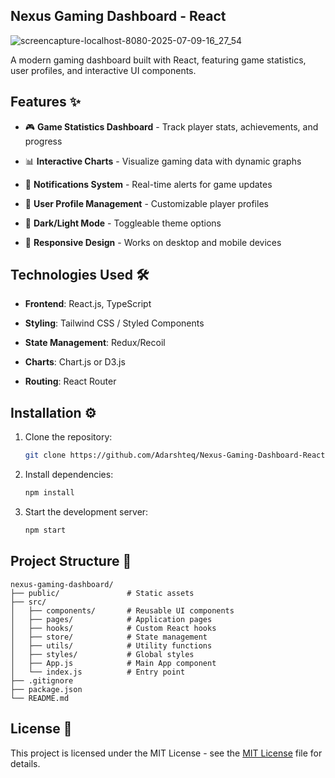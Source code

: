 ## Nexus Gaming Dashboard - React

![screencapture-localhost-8080-2025-07-09-16_27_54](https://github.com/user-attachments/assets/f660a8ec-43e1-489d-94bd-3d06ae1cde7c)

A modern gaming dashboard built with React, featuring game statistics, user profiles, and interactive UI components.

## Features ✨

- 🎮 **Game Statistics Dashboard** - Track player stats, achievements, and progress

- 📊 **Interactive Charts** - Visualize gaming data with dynamic graphs

- 🔔 **Notifications System** - Real-time alerts for game updates

- 👤 **User Profile Management** - Customizable player profiles

- 🌙 **Dark/Light Mode** - Toggleable theme options

- 🚀 **Responsive Design** - Works on desktop and mobile devices

## Technologies Used 🛠️

- **Frontend**: React.js, TypeScript

- **Styling**: Tailwind CSS / Styled Components

- **State Management**: Redux/Recoil

- **Charts**: Chart.js or D3.js

- **Routing**: React Router

## Installation ⚙️

1. Clone the repository:
   ```bash
   git clone https://github.com/Adarshteq/Nexus-Gaming-Dashboard-React.git
   ```

2. Install dependencies:
   ```bash
   npm install
   ```

3. Start the development server:
   ```bash
   npm start
   ```

## Project Structure 📂

```
nexus-gaming-dashboard/
├── public/               # Static assets
├── src/
│   ├── components/       # Reusable UI components
│   ├── pages/            # Application pages
│   ├── hooks/            # Custom React hooks
│   ├── store/            # State management
│   ├── utils/            # Utility functions
│   ├── styles/           # Global styles
│   ├── App.js            # Main App component
│   └── index.js          # Entry point
├── .gitignore
├── package.json
└── README.md
```

## License 📄

This project is licensed under the MIT License - see the [MIT License](./LICENSE) file for details.
